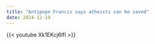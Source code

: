 ```yaml
---
title: "Antipope Francis says atheists can be saved"
date: 2024-12-19
---
```


{{< youtube Xk1EKcj6lfI >}}
